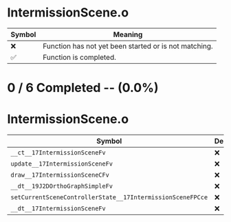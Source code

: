 # IntermissionScene.o
| Symbol | Meaning 
| ------------- | ------------- 
| :x: | Function has not yet been started or is not matching. 
| :white_check_mark: | Function is completed. 


# 0 / 6 Completed -- (0.0%)
# IntermissionScene.o
| Symbol | Decompiled? |
| ------------- | ------------- |
| `__ct__17IntermissionSceneFv` | :x: |
| `update__17IntermissionSceneFv` | :x: |
| `draw__17IntermissionSceneCFv` | :x: |
| `__dt__19J2DOrthoGraphSimpleFv` | :x: |
| `setCurrentSceneControllerState__17IntermissionSceneFPCce` | :x: |
| `__dt__17IntermissionSceneFv` | :x: |
